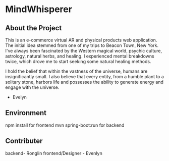 # MindWhisperer 

## About the Project 
This is an e-commerce virtual AR and physical products web application. The initial idea stemmed from one of my trips to Beacon Town, New York. I've always been fascinated by the Western magical world, psychic culture, astrology, natural herbs, and healing. I experienced mental breakdowns twice, which drove me to start seeking some natural healing methods.

I hold the belief that within the vastness of the universe, humans are insignificantly small. I also believe that every entity, from a humble plant to a solitary stone, harbors life and possesses the ability to generate energy and engage with the universe.

- Evelyn

## Environment 
npm install for frontend 
mvn spring-boot:run for backend

## Contributer 
backend- Ronglin 
frontend/Designer - Evenlyn
